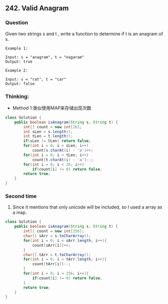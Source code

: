 ## 242. Valid Anagram

### Question
Given two strings s and t , write a function to determine if t is an anagram of s.

```
Example 1:

Input: s = "anagram", t = "nagaram"
Output: true

Example 2:

Input: s = "rat", t = "car"
Output: false
```

### Thinking:
* Method 1:类似使用MAP来存储出现次数

```Java
class Solution {
    public boolean isAnagram(String s, String t) {
        int[] count = new int[26];
        int sLen = s.length();
        int tLen = t.length();
        if(sLen != tLen) return false;
        for(int i = 0; i < sLen; i++)
            count[s.charAt(i) - 'a']++;
        for(int i = 0; i < tLen; i++)
            count[t.charAt(i) - 'a']--;
        for(int i = 0; i < 26; i++)
            if(count[i] != 0) return false;
        return true;
    }
}
```

### Second time
1. Since it mentions that only unicode will be included, so I used a array as a map.
```Java
class Solution {
    public boolean isAnagram(String s, String t) {
        int[] count = new int[256];
        char[] sArr = s.toCharArray();
        for(int i = 0; i < sArr.length; i++){
            count[sArr[i]]++;
        }
        char[] tArr = t.toCharArray();
        for(int i = 0; i < tArr.length; i++){
            count[tArr[i]]--;
        }
        for(int i = 0; i < 256; i++){
            if(count[i] != 0) return false;
        }
        return true;
    }
}
```
